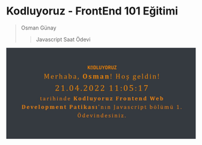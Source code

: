# Kodluyoruz - FrontEnd 101 Eğitimi 
> Osman Günay 
> > Javascript Saat Ödevi

![](img/jsclockimg.jpg)